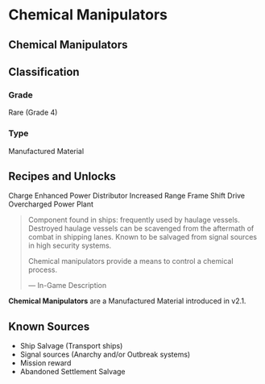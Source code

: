 # Chemical Manipulators
##  Chemical Manipulators

## Classification

### Grade

Rare (Grade 4)

### Type

Manufactured Material

## Recipes and Unlocks

Charge Enhanced Power Distributor
 Increased Range Frame Shift Drive
 Overcharged Power Plant

> 
> 
> Component found in ships: frequently used by haulage vessels. Destroyed haulage vessels can be scavenged from the aftermath of combat in shipping lanes. Known to be salvaged from signal sources in high security systems.
> 
> Chemical manipulators provide a means to control a chemical process.
> 
> 
> — In-Game Description
> 

**Chemical Manipulators** are a Manufactured Material introduced in v2.1.

## Known Sources

- Ship Salvage (Transport ships)
- Signal sources (Anarchy and/or Outbreak systems)
- Mission reward
- Abandoned Settlement Salvage